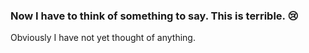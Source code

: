 ### Now I have to think of something to say.  This is terrible. :cry:

Obviously I have not yet thought of anything.
